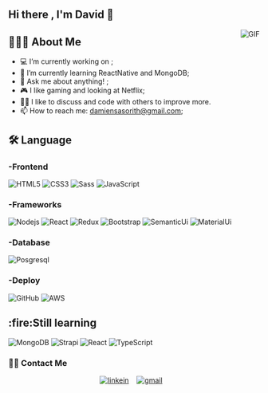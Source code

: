 <h2> Hi there , I'm David 👋</h2>
 <img align="right" alt="GIF" src="https://i.pinimg.com/originals/e4/26/70/e426702edf874b181aced1e2fa5c6cde.gif" />


<h2> 👨🏻‍💻 About Me </h2>

- 💻 I’m currently working on ;
- 🌱 I’m currently learning ReactNative and MongoDB; 
- 💬 Ask me about anything! ;
- 🎮 I like gaming and looking at Netflix;
- 👯‍♀️  I like to discuss and code with others to improve more.
- 📫 How to reach me: damiensasorith@gmail.com;


<h2>🛠 Language</h2>

### -Frontend

![HTML5](https://img.shields.io/badge/-HTML5-%23E44D27?style=flat-square&logo=html5&logoColor=ffffff)
![CSS3](https://img.shields.io/badge/-CSS3-%231572B6?style=flat-square&logo=css3)
![Sass](https://img.shields.io/badge/-Sass-%23CC6699?style=flat-square&logo=sass&logoColor=ffffff)
![JavaScript](https://img.shields.io/badge/-JavaScript-F7DF1E?style=flat-square&logo=javascript&logoColor=black&logoWidth=30t)

### -Frameworks

![Nodejs](https://img.shields.io/badge/-Nodejs-black?style=flat-square&logo=Node.js)
![React](https://img.shields.io/badge/-ReactJs-61DAFB?logo=react&logoColor=white&logoWidth=30t)
![Redux](https://img.shields.io/badge/-Redux-764ABC?logo=redux&logoColor=white&logoWidth=30t)
![Bootstrap](https://img.shields.io/badge/-BootstrapReact-563D7C?style=flat-square&logo=bootstrap)
![SemanticUi](https://img.shields.io/badge/-SemanticUi-35BDB2?style=flat-square&logo=semantic-ui-react&logoColor=white&logoWidth=30t)
![MaterialUi](https://img.shields.io/badge/-MaterialUi-0081CB?style=flat-square&logo=material-ui&logoColor=white&logoWidth=30t)
### -Database

![Posgresql](https://img.shields.io/badge/-PosgreSql-336791?style=flat-square&logo=postgresql)
### -Deploy

![GitHub](https://img.shields.io/badge/-GitHub-181717?style=flat-square&logo=github)
![AWS](https://img.shields.io/badge/-AWS-535D6C?style=flat-square&logo=amazon-aws)

<h2>:fire:Still learning </h2>

![MongoDB](https://img.shields.io/badge/-MongoDB-black?style=flat-square&logo=mongodb)
![Strapi](https://img.shields.io/badge/-Strapi-2F2E8B?style=flat-square&logo=strapi)
![React](https://img.shields.io/badge/-ReactNative-61DAFB?logo=react&logoColor=white&logoWidth=30t)
![TypeScript](https://img.shields.io/badge/-TypeScript-3178C6?logo=typescript&logoColor=white&logoWidth=30t)
                                  
<h3> 🤝🏻 Contact Me </h3>

<div align="center">
  
[![linkein](https://img.shields.io/badge/-LinkedIn-blue?style=flat-square&logo=Linkedin&logoColor=white&link=https://www.linkedin.com/in/luiz-carlos-abbott-galvão-neto-21a93b148/)](https://www.linkedin.com/in/davidsasorith/)&nbsp; &nbsp; [![gmail](https://img.shields.io/badge/-Gmail-c14438?style=flat-square&logo=Gmail&logoColor=white&link=mailto:luiz7401@gmail.com)](damiensasorith@gmail.com)&nbsp; &nbsp; 

</div>
